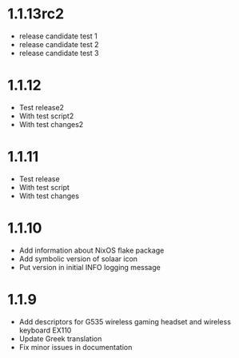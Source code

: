# 1.1.13rc2

* release candidate test 1
* release candidate test 2
* release candidate test 3

# 1.1.12

* Test release2
* With test script2
* With test changes2

# 1.1.11

* Test release
* With test script
* With test changes

# 1.1.10

* Add information about NixOS flake package
* Add symbolic version of solaar icon
* Put version in initial INFO logging message

# 1.1.9

* Add descriptors for G535 wireless gaming headset and wireless keyboard EX110
* Update Greek translation
* Fix minor issues in documentation
